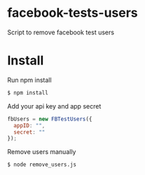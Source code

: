 # facebook-tests-users
Script to remove facebook test users

# Install

Run npm install 
```sh
$ npm install
```

Add your api key and app secret
```javascript
fbUsers = new FBTestUsers({
  appID: "",
  secret: ""
});
```
Remove users manually
```sh
$ node remove_users.js
```
